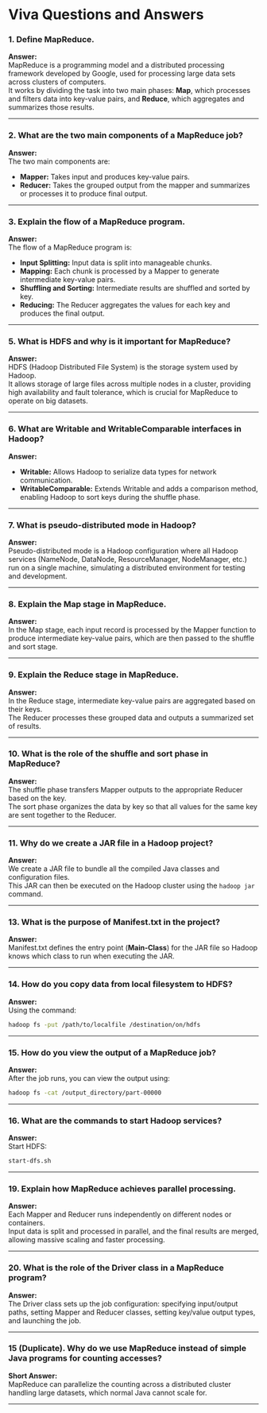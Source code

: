 # Viva Questions and Answers

### 1. Define MapReduce.
**Answer:**  
MapReduce is a programming model and a distributed processing framework developed by Google, used for processing large data sets across clusters of computers.  
It works by dividing the task into two main phases: **Map**, which processes and filters data into key-value pairs, and **Reduce**, which aggregates and summarizes those results.

---

### 2. What are the two main components of a MapReduce job?
**Answer:**  
The two main components are:
- **Mapper:** Takes input and produces key-value pairs.
- **Reducer:** Takes the grouped output from the mapper and summarizes or processes it to produce final output.

---

### 3. Explain the flow of a MapReduce program.
**Answer:**  
The flow of a MapReduce program is:
- **Input Splitting:** Input data is split into manageable chunks.
- **Mapping:** Each chunk is processed by a Mapper to generate intermediate key-value pairs.
- **Shuffling and Sorting:** Intermediate results are shuffled and sorted by key.
- **Reducing:** The Reducer aggregates the values for each key and produces the final output.

---

### 5. What is HDFS and why is it important for MapReduce?
**Answer:**  
HDFS (Hadoop Distributed File System) is the storage system used by Hadoop.  
It allows storage of large files across multiple nodes in a cluster, providing high availability and fault tolerance, which is crucial for MapReduce to operate on big datasets.

---

### 6. What are Writable and WritableComparable interfaces in Hadoop?
**Answer:**  
- **Writable:** Allows Hadoop to serialize data types for network communication.
- **WritableComparable:** Extends Writable and adds a comparison method, enabling Hadoop to sort keys during the shuffle phase.

---

### 7. What is pseudo-distributed mode in Hadoop?
**Answer:**  
Pseudo-distributed mode is a Hadoop configuration where all Hadoop services (NameNode, DataNode, ResourceManager, NodeManager, etc.) run on a single machine, simulating a distributed environment for testing and development.

---

### 8. Explain the Map stage in MapReduce.
**Answer:**  
In the Map stage, each input record is processed by the Mapper function to produce intermediate key-value pairs, which are then passed to the shuffle and sort stage.

---

### 9. Explain the Reduce stage in MapReduce.
**Answer:**  
In the Reduce stage, intermediate key-value pairs are aggregated based on their keys.  
The Reducer processes these grouped data and outputs a summarized set of results.

---

### 10. What is the role of the shuffle and sort phase in MapReduce?
**Answer:**  
The shuffle phase transfers Mapper outputs to the appropriate Reducer based on the key.  
The sort phase organizes the data by key so that all values for the same key are sent together to the Reducer.

---

### 11. Why do we create a JAR file in a Hadoop project?
**Answer:**  
We create a JAR file to bundle all the compiled Java classes and configuration files.  
This JAR can then be executed on the Hadoop cluster using the `hadoop jar` command.

---

### 13. What is the purpose of Manifest.txt in the project?
**Answer:**  
Manifest.txt defines the entry point (**Main-Class**) for the JAR file so Hadoop knows which class to run when executing the JAR.

---

### 14. How do you copy data from local filesystem to HDFS?
**Answer:**  
Using the command:
```bash
hadoop fs -put /path/to/localfile /destination/on/hdfs
```

---

### 15. How do you view the output of a MapReduce job?
**Answer:**  
After the job runs, you can view the output using:
```bash
hadoop fs -cat /output_directory/part-00000
```

---

### 16. What are the commands to start Hadoop services?
**Answer:**  
Start HDFS:
```bash
start-dfs.sh
```

---

### 19. Explain how MapReduce achieves parallel processing.
**Answer:**  
Each Mapper and Reducer runs independently on different nodes or containers.  
Input data is split and processed in parallel, and the final results are merged, allowing massive scaling and faster processing.

---

### 20. What is the role of the Driver class in a MapReduce program?
**Answer:**  
The Driver class sets up the job configuration: specifying input/output paths, setting Mapper and Reducer classes, setting key/value output types, and launching the job.

---

### 15 (Duplicate). Why do we use MapReduce instead of simple Java programs for counting accesses?
**Short Answer:**  
MapReduce can parallelize the counting across a distributed cluster handling large datasets, which normal Java cannot scale for.

---
